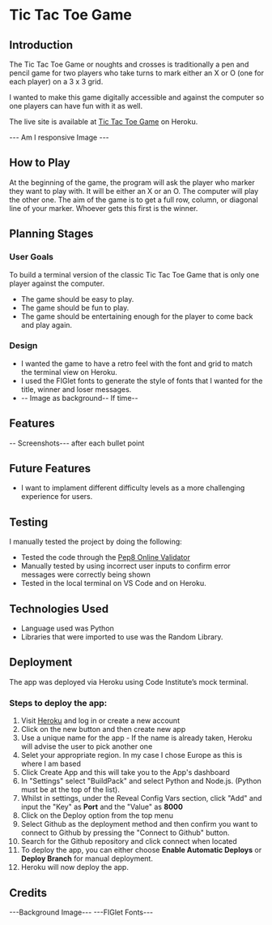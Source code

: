 # Tic Tac Toe Game

## Introduction

The Tic Tac Toe Game or noughts and crosses is traditionally a pen and pencil game for two players who take turns to mark either an X or O (one for each player) on a 3 x 3 grid. 

I wanted to make this game digitally accessible and against the computer so one players can have fun with it as well. 

The live site is available at [Tic Tac Toe Game](https://tic-tac-toe16.herokuapp.com/) on Heroku.

--- Am I responsive Image ---

## How to Play

At the beginning of the game, the program will ask the player who marker they want to play with. It will be either an X or an O. The computer will play the other one.  The aim of the game is to get a full row, column, or diagonal line of your marker. Whoever gets this first is the winner. 

## Planning Stages

### User Goals

To build a terminal version of the classic Tic Tac Toe Game that is only one player against the computer. 

* The game should be easy to play.
* The game should be fun to play.
* The game should be entertaining enough for the player to come back and play again.

### Design

* I wanted the game to have a retro feel with the font and grid to match the terminal view on Heroku.
* I used the FIGlet fonts to generate the style of fonts that I wanted for the title, winner and loser messages.
*  -- Image as background-- If time--

## Features

-- Screenshots--- after each bullet point

## Future Features

* I want to implament different difficulty levels as a more challenging experience for users.

## Testing

I manually tested the project by doing the following:

* Tested the code through the [Pep8 Online Validator](http://pep8online.com/)
* Manually tested by using incorrect user inputs to confirm error messages were correctly being shown
* Tested in the local terminal on VS Code and on Heroku.

## Technologies Used

* Language used was Python
* Libraries that were imported to use was the Random Library.

## Deployment

The app was deployed via Heroku using Code Institute’s mock terminal. 

### Steps to deploy the app:

1.  Visit [Heroku](https://www.heroku.com/) and log in or create a new account
2.  Click on the new button and then create new app
3.  Use a unique name for the app - If the name is already taken, Heroku will advise the user to pick another one
4.  Selet your appropriate region. In my case I chose Europe as this is where I am based
5.  Click Create App and this will take you to the App's dashboard
6.  In "Settings" select "BuildPack" and select Python and Node.js. (Python must be at the top of the list).
7.  Whilst in settings, under the Reveal Config Vars section, click "Add" and input the "Key" as **Port** and the "Value" as **8000**
8.  Click on the Deploy option from the top menu
9.  Select Github as the deployment method and then confirm you want to connect to Github by pressing the "Connect to Github" button.
10. Search for the Github repository and click connect when located
11. To deploy the app, you can either choose **Enable Automatic Deploys** or **Deploy Branch** for manual deployment.
12. Heroku will now deploy the app.

## Credits

---Background Image---
---FIGlet Fonts---
